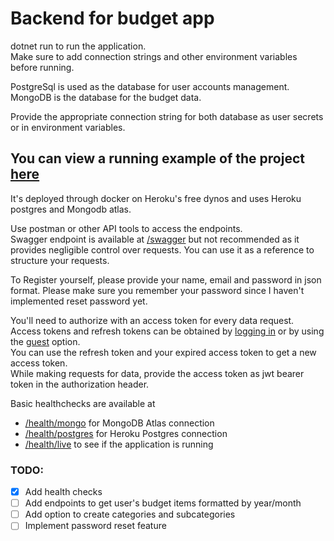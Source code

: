 # Backend for budget app

dotnet run to run the application.  
Make sure to add connection strings and other environment variables before running.

PostgreSql is used as the database for user accounts management.  
MongoDB is the database for the budget data.

Provide the appropriate connection string for both database as user secrets or in environment variables.

## You can view a running example of the project [here](https://budget-6e9c16f0.herokuapp.com/)

It's deployed through docker on Heroku's free dynos and uses Heroku postgres and Mongodb atlas.

Use postman or other API tools to access the endpoints.  
Swagger endpoint is available at [/swagger](https://budget-6e9c16f0.herokuapp.com/swagger/index.html) but not recommended as it provides negligible control over requests. You can use it as a reference to structure your requests.

To Register yourself, please provide your name, email and password in json format. Please make sure you remember your password since I haven't implemented reset password yet.

You'll need to authorize with an access token for every data request. Access tokens and refresh tokens can be obtained by [logging in](https://budget-6e9c16f0.herokuapp.com/api/authenticate/login) or by using the [guest](https://budget-6e9c16f0.herokuapp.com/api/authenticate/guest) option.  
You can use the refresh token and your expired access token to get a new access token.  
While making requests for data, provide the access token as jwt bearer token in the authorization header.

Basic healthchecks are available at

- [/health/mongo](https://budget-6e9c16f0.herokuapp.com/health/mongo) for MongoDB Atlas connection
- [/health/postgres](https://budget-6e9c16f0.herokuapp.com/health/postgres) for Heroku Postgres connection
- [/health/live](https://budget-6e9c16f0.herokuapp.com/health/ready) to see if the application is running

### TODO:

- [x] Add health checks
- [ ] Add endpoints to get user's budget items formatted by year/month
- [ ] Add option to create categories and subcategories
- [ ] Implement password reset feature
